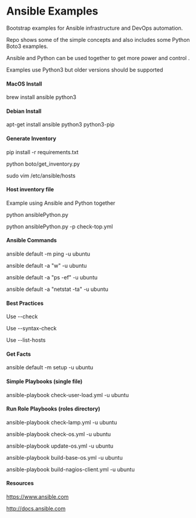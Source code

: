 # Ansible Examples

Bootstrap examples for Ansible infrastructure and DevOps automation.

Repo shows some of the simple concepts and also includes some Python Boto3 examples.

Ansible and Python can be used together to get more power and control .

Examples use Python3 but older versions should be supported

#### MacOS Install

brew install ansible python3

#### Debian Install

apt-get install ansible python3 python3-pip

#### Generate Inventory

pip install -r requirements.txt

python boto/get_inventory.py

sudo vim /etc/ansible/hosts

#### Host inventory file

Example using Ansible and Python together

python ansiblePython.py

python ansiblePython.py -p check-top.yml

#### Ansible Commands

ansible default -m ping -u ubuntu

ansible default -a "w" -u ubuntu

ansible default -a "ps -ef" -u ubuntu

ansible default -a "netstat -ta" -u ubuntu

#### Best Practices

Use --check

Use --syntax-check

Use --list-hosts

#### Get Facts

ansible default -m setup -u ubuntu

#### Simple Playbooks (single file)

ansible-playbook check-user-load.yml -u ubuntu

#### Run Role Playbooks (roles directory)

ansible-playbook check-lamp.yml -u ubuntu

ansible-playbook check-os.yml -u ubuntu

ansible-playbook update-os.yml -u ubuntu

ansible-playbook build-base-os.yml -u ubuntu

ansible-playbook build-nagios-client.yml -u ubuntu

#### Resources

https://www.ansible.com

http://docs.ansible.com

